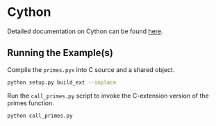 # Cython

Detailed documentation on Cython can be found [here](http://cython.org/).

## Running the Example(s)

Compile the ```primes.pyx``` into C source and a shared object.

```bash
python setup.py build_ext --inplace
```

Run the ```call_primes.py``` script to invoke the C-extension version of the primes function.

```bash
python call_primes.py
```
